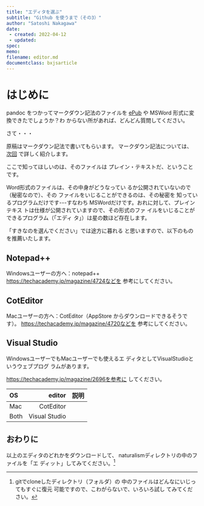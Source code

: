 ```yaml
---
title: "エディタを選ぶ"
subtitle: "Github を使うまで（その3）"
author: "Satoshi Nakagawa"
date:
 - created: 2022-04-12
 - updated: 
spec: 
memo: 
filename: editor.md
documentclass: bxjsarticle
---
```


# はじめに

pandoc をつかってマークダウン記法のファイルを
[ePub](ePub.md)  や MSWord 形式に変換できたでしょうか？わ
からない所があれば、どんどん質問してください。

さて・・・

原稿はマークダウン記法で書いてもらいます。
マークダウン記法については、
[次回](markdown.md) で詳しく紹介します。

ここで知ってほしいのは、そのファイルは
プレイン・テキストだ、ということです。

Word形式のファイルは、その中身がどうなってい
るか公開されていないので（秘密なので）、その
ファイルをいじることができるのは、その秘密を
知っているプログラムだけです---すなわち
MSWordだけです。おれに対して、プレインテキス
トは仕様が公開されていますので、その形式のファ
イルをいじることができるプログラム（「エディ
タ」）は星の数ほど存在します。

「すきなのを選んでください」では途方に暮れる
と思いますので、以下のものを推薦いたします。

## Notepad++

Windowsユーザーの方へ：notepad++
https://techacademy.jp/magazine/4724などを
参考にしてください。

## CotEditor

Macユーザーの方へ：CotEditor（AppStore
からダウンロードできるそうです）。
https://techacademy.jp/magazine/4720などを
参考にしてください。

## Visual Studio

WindowsユーザーでもMacユーザーでも使えるエ
ディタとしてVisualStudioというウェブプログ
ラムがあります。

https://techacademy.jp/magazine/2696を参考に
してください。

| OS   | editor        | 説明 |
| :-   | -:            | -:   |
| Mac  | CotEditor     |      |
| Both | Visual Studio |      |


## おわりに

以上のエディタのどれかをダウンロードして、
naturalismディレクトリの中のファイルを「エ
ディット」してみてください。[^clone]

[^clone]: gitでcloneしたディレクトリ（フォルダ）の
中のファイルはどんなにいじってもすぐに復元
可能ですので、こわがらないで、いろいろ試し
てみてください。

